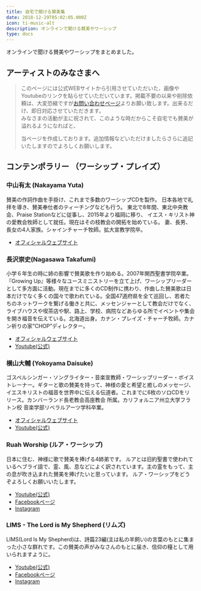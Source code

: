 ```yaml
---
title: 自宅で聞ける賛美集
date: 2018-12-29T05:02:05.000Z
icon: ti-music-alt
description: オンラインで聞ける賛美やワーシップ
type: docs
---
```

オンラインで聞ける賛美やワーシップをまとめました。

## アーティストのみなさまへ

> このページには公式WEBサイトから引用させていただいた、画像やYoutubeのリンクを貼らせていただいています。掲載不要の以来や削除依頼は、大変恐縮ですが[お問い合わせページ](https://covid19jc.com/contact/)よりお願い致します。出来るだけ、即日対応させていただきます。\
> みなさまの活動が主に祝されて、このような時だからこそ自宅でも賛美が溢れるようになればと、
>
> 当ページを作成しております。追加情報などいただけましたらさらに追記いたしますのでよろしくお願いします。
>
>

## コンテンポラリー （ワーシップ・プレイズ）
### 中山有太 (Nakayama Yuta)
賛美の作詞作曲を手掛け、これまで多数のワーシップCDを製作。
日本各地で礼拝を導き、賛美奉仕者のティーチングなども行う。
東北で8年間、東北中央教会、Praise Stationなどに従事し、2015年より福岡に移り、
イエス・キリスト神の愛教会牧師として就任。現在はその枝教会の開拓を始めている。
妻、長男、長女の4人家族。シャインチャーチ牧師。拡大宣教学院卒。

- [オフィシャルウェブサイト](http://yutanakayama.net/)

### 長沢崇史(Nagasawa Takafumi)
小学６年生の時に姉の影響で賛美歌を作り始める。2007年関西聖書学院卒業。『Growing Up』等様々なユースミニストリーを立て上げ、ワーシップリーダーとして多方面に活動。現在までに多くのCD制作に携わり、作曲した賛美歌は日本だけでなく多くの国々で歌われている。全国47道府県を全て巡回し、若者たちのネットワークを繋げる働きと共に、メッセンジャーとして教会だけでなく、ライブハウスや喫茶店や駅、路上、学校、病院などあらゆる所でイベントや集会を開き福音を伝えている。北海道出身。カナン・プレイズ・チャーチ牧師。カナン祈りの家”CHOP”ディレクター。

- [オフィシャルウェブサイト](https://taka-worship.com/)
- [Youtube(公式)](https://www.youtube.com/channel/UChzN31xbZugG9dMDkSf_Pxw)

### 横山大輔 (Yokoyama Daisuke)
ゴスペルシンガー・ソングライター・音楽宣教師・ワーシップリーダー・ボイストレーナー。ギターと歌の賛美を持って、神様の愛と希望と癒しのメッセージ、イエスキリストの福音を世界中に伝える伝道者。これまでに6枚のソロCDをリリース。カンバーランド長老教会高座教会 所属。カリフォルニア州立大学フラトン校 音楽学部リベラルアーツ学科卒業。

- [オフィシャルウェブサイト](https://gospel-lion.net/)
- [Youtube(公式)](https://www.youtube.com/user/GospelLionDK)

### Ruah Worship (ルア・ワーシップ)
日本に住む、神様に歌で賛美を捧げる4姉弟です。
ルアとは旧約聖書で使われているヘブライ語で、霊、風、息などによく訳されています。主の霊をもって、主の息が吹き込まれた賛美を捧げたいと思っています。
ルア・ワーシップをどうぞよろしくお願いいたします。

- [Youtube(公式)](https://www.youtube.com/user/GospelLionDK)
- [Facebookページ](https://www.facebook.com/Ruah-Worship-100707874763494/)
- [Instagram](https://www.instagram.com/ruahworship/)

### LIMS - The Lord is My Shepherd (リムズ)
LIMS(Lord Is My Shepherd)は、詩篇23編(主は私の羊飼い)の言葉のもとに集まった小さな群れです。この賛美の声がみなさんのもとに届き、信仰の糧として用いられますように。

- [Youtube(公式)](https://www.youtube.com/channel/UCWh4bJLq4oUOOh2SK1NMRgw)
- [Facebookページ](https://www.facebook.com/limspjj/)
- [Instagram](https://www.instagram.com/limspjj/)





